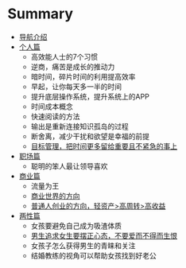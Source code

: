 # Summary

* [导航介绍](README.md)
* [个人篇](chapter1.md)
  * 高效能人士的7个习惯
  * 逆商，痛苦是成长的推动力
  * 暗时间，碎片时间的利用提高效率
  * 早起，让你每天多一半的时间
  * 提升底层操作系统，提升系统上的APP
  * 时间成本概念
  * 快速阅读的方法
  * 输出是重新连接知识孤岛的过程
  * 断舍离，减少干扰和欲望是幸福的前提
  * [目标管理，把时间更多留给重要且不紧急的事上](chapter1/mu-biao-guan-li-ff0c-ba-shi-jian-geng-duo-liu-gei-zhong-yao-qie-bu-jin-ji-de-shi-shang.md)
* [职场篇](zhi-chang-pian.md)
  * 聪明的笨人最让领导喜欢
* [商业篇](shang-ye-pian.md)
  * 流量为王
  * [商业世界的方向](shang-ye-pian/shang-ye-shi-jie-de-fang-xiang.md)
  * [普通人创业的方向，轻资产&gt;高周转&gt;高收益](chuang-ye-pian/qing-chuang-ye.md)
* [两性篇](liang-xing-pian.md)
  * 女孩要避免自己成为吸渣体质
  * [男生追求女生要摆正心态，不要爱而不得而生恨](liang-xing-pian/nan-sheng-zhui-qiu-nv-sheng-yao-bai-zheng-xin-tai-ff0c-bu-yao-ai-er-bu-de-er-sheng-hen.md)
  * 女孩子怎么获得男生的青睐和关注
  * 结婚教练的视角可以帮助女孩找到好老公

